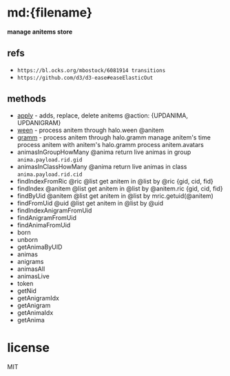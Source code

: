 
# md:{filename}
**manage anitems store**
## refs
* `https://bl.ocks.org/mbostock/6081914 transitions`
* `https://github.com/d3/d3-ease#easeElasticOut`


## methods
* [apply](#apply) - adds, replace, delete anitems
  @action: {UPDANIMA, UPDANIGRAM}
* [ween](#ween) - process anitem through halo.ween
  @anitem
* [gramm](#gramm) - process anitem through halo.gramm
  manage anitem's time
  process anitem with anitem's halo.gramm
  process anitem.avatars
* animasInGroupHowMany
  @anima
  return live animas in group `anima.payload.rid.gid`
* animasInClassHowMany
  @anima
  return live animas in class `anima.payload.rid.cid`
* findIndexFromRic
  @ric
  @list
  get anitem in @list by @ric {gid, cid, fid}
* findIndex
  @anitem
  @list
  get anitem in @list by @anitem.ric {gid, cid, fid}
* findByUid
  @anitem
  @list
  get anitem in @list by mric.getuid(@anitem)
* findFromUid
  @uid
  @list
  get anitem in @list by @uid
* findIndexAnigramFromUid
* findAnigramFromUid
* findAnimaFromUid
* born
* unborn
* getAnimaByUID
* animas
* anigrams
* animasAll
* animasLive
* token
* getNid
* getAnigramIdx
* getAnigram
* getAnimaIdx
* getAnima


# license
MIT